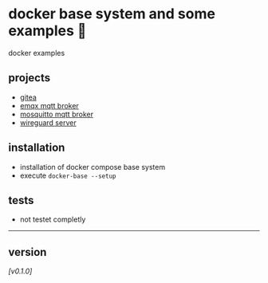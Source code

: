 # docker base system and some examples :whale:
docker examples

## projects
* [gitea](gitea/readme.md)
* [emqx mqtt broker](emqx-mqttx/readme.md)
* [mosquitto mqtt broker](mosquitto/readme.md)
* [wireguard server](wireguard(readme.md))

## installation
* installation of docker compose base system
* execute `docker-base --setup`

## tests
* not testet completly
  
---
## version
*[v0.1.0]*
